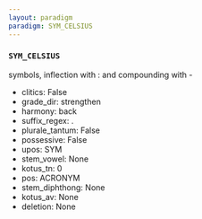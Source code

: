 ```yaml
---
layout: paradigm
paradigm: SYM_CELSIUS
---
```

### ` SYM_CELSIUS `

symbols, inflection with : and compounding with -
* clitics: False
* grade_dir: strengthen
* harmony: back
* suffix_regex: .
* plurale_tantum: False
* possessive: False
* upos: SYM
* stem_vowel: None
* kotus_tn: 0
* pos: ACRONYM
* stem_diphthong: None
* kotus_av: None
* deletion: None

